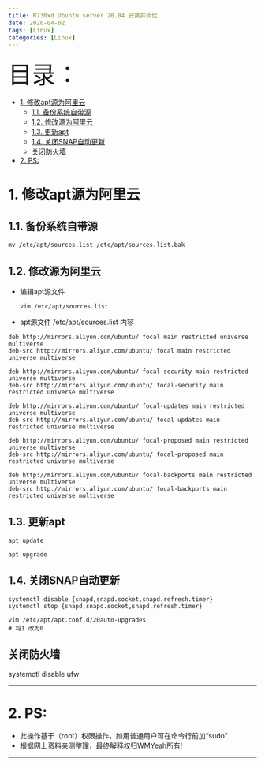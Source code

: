 ```yaml
---
title: R730xd Ubuntu server 20.04 安装并调优
date: 2020-04-02
tags: [Linux]
categories: [Linux]
---
```


<font size=20>目录：</font>

<!-- TOC -->

- [1. 修改apt源为阿里云](#1-修改apt源为阿里云)
    - [1.1. 备份系统自带源](#11-备份系统自带源)
    - [1.2. 修改源为阿里云](#12-修改源为阿里云)
    - [1.3. 更新apt](#13-更新apt)
    - [1.4. 关闭SNAP自动更新](#14-关闭snap自动更新)
    - [关闭防火墙](#关闭防火墙)
- [2. PS:](#2-ps)

<!-- /TOC -->

# 1. 修改apt源为阿里云
## 1.1. 备份系统自带源
```
mv /etc/apt/sources.list /etc/apt/sources.list.bak
```

## 1.2. 修改源为阿里云
* 编辑apt源文件
  ```
  vim /etc/apt/sources.list
  ```

* apt源文件 /etc/apt/sources.list 内容
```
deb http://mirrors.aliyun.com/ubuntu/ focal main restricted universe multiverse
deb-src http://mirrors.aliyun.com/ubuntu/ focal main restricted universe multiverse

deb http://mirrors.aliyun.com/ubuntu/ focal-security main restricted universe multiverse
deb-src http://mirrors.aliyun.com/ubuntu/ focal-security main restricted universe multiverse

deb http://mirrors.aliyun.com/ubuntu/ focal-updates main restricted universe multiverse
deb-src http://mirrors.aliyun.com/ubuntu/ focal-updates main restricted universe multiverse

deb http://mirrors.aliyun.com/ubuntu/ focal-proposed main restricted universe multiverse
deb-src http://mirrors.aliyun.com/ubuntu/ focal-proposed main restricted universe multiverse

deb http://mirrors.aliyun.com/ubuntu/ focal-backports main restricted universe multiverse
deb-src http://mirrors.aliyun.com/ubuntu/ focal-backports main restricted universe multiverse
```

## 1.3. 更新apt
```
apt update

apt upgrade
```

## 1.4. 关闭SNAP自动更新
```
systemctl disable {snapd,snapd.socket,snapd.refresh.timer}
systemctl stop {snapd,snapd.socket,snapd.refresh.timer}

vim /etc/apt/apt.conf.d/20auto-upgrades
# 将1 改为0 
```

## 关闭防火墙
systemctl disable ufw

------

# 2. PS:
* 此操作基于（root）权限操作，如用普通用户可在命令行前加“sudo”
* 根据网上资料亲测整理，最终解释权归[WMYeah][1]所有!
------

[1]:http://www.wmyeah.com
